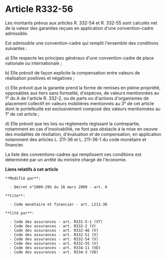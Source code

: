 # Article R332-56

Les montants prévus aux articles R. 332-54 et R. 332-55 sont calculés net de la valeur des garanties reçues en application
d'une convention-cadre admissible. 

Est admissible une convention-cadre qui remplit l'ensemble des conditions suivantes : 

a) Elle respecte les principes généraux d'une convention-cadre de place nationale ou internationale ; 

b) Elle prévoit de façon explicite la compensation entre valeurs de réalisation positives et négatives ; 

c) Elle prévoit que la garantie prend la forme de remises en pleine propriété, opposables aux tiers sans formalité,
d'espèces, de valeurs mentionnées au 1° du A de l'article R. 332-2, ou de parts ou d'actions d'organismes de placement
collectif en valeurs mobilières mentionnés au 3° de cet article dont le portefeuille est exclusivement composé des valeurs
mentionnées au 1° de cet article ; 

d) Elle prévoit que les lois ou règlements régissant la contrepartie, notamment en cas d'insolvabilité, ne font pas obstacle
à la mise en oeuvre des modalités de résiliation, d'évaluation et de compensation, en application notamment des articles L.
211-36 et L. 211-36-1 du code monétaire et financier. 

La liste des conventions-cadres qui remplissent ces conditions est déterminée par un arrêté du ministre chargé de l'économie.

**Liens relatifs à cet article**

	**Modifié par**:

	  - Décret n°2009-295 du 16 mars 2009 - art. 6

	**Cite**:

	  - Code monétaire et financier - art. L211-36

	**Cité par**:

	  - Code des assurances - art. R331-5-1 (VT)
	  - Code des assurances - art. R332-2 (V)
	  - Code des assurances - art. R332-46 (V)
	  - Code des assurances - art. R332-51 (V)
	  - Code des assurances - art. R332-54 (V)
	  - Code des assurances - art. R332-55 (V)
	  - Code des assurances - art. R334-11 (VD)
	  - Code des assurances - art. R334-3 (VD)

